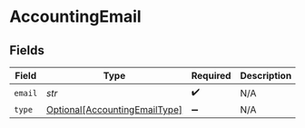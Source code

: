 # AccountingEmail


## Fields

| Field                                                                       | Type                                                                        | Required                                                                    | Description                                                                 |
| --------------------------------------------------------------------------- | --------------------------------------------------------------------------- | --------------------------------------------------------------------------- | --------------------------------------------------------------------------- |
| `email`                                                                     | *str*                                                                       | :heavy_check_mark:                                                          | N/A                                                                         |
| `type`                                                                      | [Optional[AccountingEmailType]](../../models/shared/accountingemailtype.md) | :heavy_minus_sign:                                                          | N/A                                                                         |